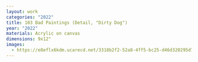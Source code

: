 ```yaml
---
layout: work
categories: "2022"
title: 103 Bad Paintings (Detail, "Dirty Dog")
year: "2022"
materials: Acrylic on canvas
dimensions: 9x12"
images:
  - https://e8eflx6kdm.ucarecd.net/3318b2f2-52a8-4ff5-bc25-d46d320295d7/-/resize/2400/-/quality/lightest/-/format/auto/
---
```

